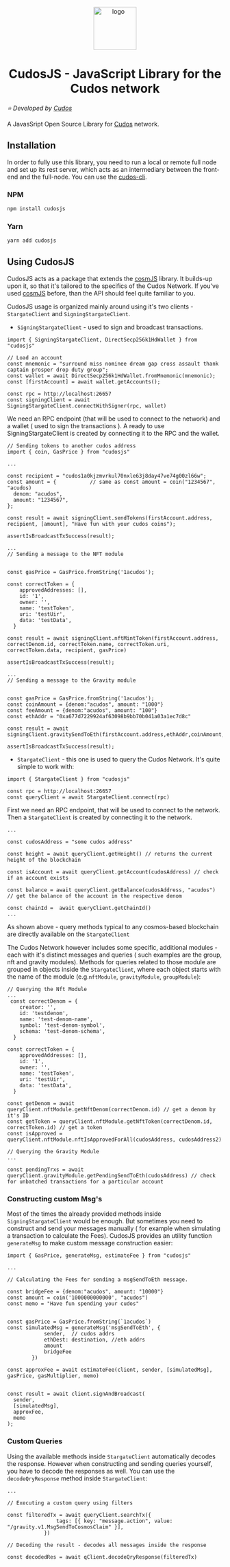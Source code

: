 <p align="center" >
  <a href="https://www.cudos.org/" target="_blank"><img width="100" src="logo.png" alt="logo"></a>
</p>
<h1 align="center">
    CudosJS - JavaScript Library for the Cudos network
</h1>

*:star: Developed by [Cudos](https://www.cudos.org/)*

A JavasSript Open Source Library for [Cudos](https://cudos.org/) network.


## Installation

In order to fully use this library, you need to run a local or remote full node and set up its rest server, which acts as an intermediary between the front-end and the full-node. You can use the [cudos-cli](github.com/CudoVentures/cudos-cli).

### NPM

```bash
npm install cudosjs
```

### Yarn 

```bash
yarn add cudosjs
```

## Using CudosJS

CudosJS acts as a package that extends the [cosmJS](https://github.com/cosmos/cosmjs) library. It builds-up upon it, so that it's tailored to the specifics of the Cudos Network. If you've used [cosmJS](https://github.com/cosmos/cosmjs) before, than the API should feel quite familiar to you.

CudosJS usage is organized mainly around using it's two clients - `StargateClient` and 
`SigningStargateClient`. 

- `SigningStargateClient` - used to sign and broadcast transactions.

```
import { SigningStargateClient, DirectSecp256k1HdWallet } from "cudosjs"

// Load an account
const mnemonic = "surround miss nominee dream gap cross assault thank captain prosper drop duty group";
const wallet = await DirectSecp256k1HdWallet.fromMnemonic(mnemonic);
const [firstAccount] = await wallet.getAccounts();

const rpc = http://localhost:26657
const signingClient = await SigningStargateClient.connectWithSigner(rpc, wallet)
```
We need an RPC endpoint (that will be used to connect to the network) and a wallet ( used to sign the transactions ). A ready to use SigningStargateClient is created by connecting it to the RPC and the wallet. 

```
// Sending tokens to another cudos address
import { coin, GasPrice } from "cudosjs"

...

const recipient = "cudos1a0kjzmvrkul70nxle63j8day47ve74g00zl66w";
const amount = {           // same as const amount = coin("1234567", "acudos)
  denom: "acudos",
  amount: "1234567",
};

const result = await signingClient.sendTokens(firstAccount.address, recipient, [amount], "Have fun with your cudos coins");

assertIsBroadcastTxSuccess(result);

```
 
```
...
// Sending a message to the NFT module


const gasPrice = GasPrice.fromString('1acudos');

const correctToken = {
    approvedAddresses: [],
    id: '1',
    owner: '',
    name: 'testToken',
    uri: 'testUir',
    data: 'testData',
  }

const result = await signingClient.nftMintToken(firstAccount.address, correctDenom.id, correctToken.name, correctToken.uri, correctToken.data, recipient, gasPrice)

assertIsBroadcastTxSuccess(result);
```

```
...
// Sending a message to the Gravity module


const gasPrice = GasPrice.fromString('1acudos');
const coinAmount = {denom:"acudos", amount: "1000"}
const feeAmount = {denom:"acudos", amount: "100"}
const ethAddr = "0xa677d7229924af63098b9bb70b041a03a1ec7d8c"

const result = await signingClient.gravitySendToEth(firstAccount.address,ethAddr,coinAmount,feeAmount,gasPrice)

assertIsBroadcastTxSuccess(result);
```


- `StargateClient` - this one is used to query the Cudos Network. It's quite simple to work with:

```
import { StargateClient } from "cudosjs"

const rpc = http://localhost:26657
const queryClient = await StargateClient.connect(rpc)
```

First we need an RPC endpoint, that will be used to connect to the network. Then a `StargateClient` is created by connecting it to the network.

```
...

const cudosAddress = "some cudos address"

const height = await queryClient.getHeight() // returns the current height of the blockchain  

const isAccount = await queryClient.getAccount(cudosAddress) // check if an account exists

const balance = await queryClient.getBalance(cudosAddress, "acudos") // get the balance of the account in the respective denom

const chainId =  await queryClient.getChainId()
...
```



As shown above - query methods typical to any cosmos-based blockchain are directly available on the `StargateClient`

The Cudos Network however includes some specific, additional modules - each with it's distinct messages and queries ( such examples are the group, nft and gravity modules). Methods for queries related to those module are grouped in objects inside the `StargateClient`, where each object starts with the name of the module (e.g.`nftModule`, `gravityModule`, `groupModule`):


```
// Querying the Nft Module
...
 const correctDenom = {
    creator: '',
    id: 'testdenom',
    name: 'test-denom-name',
    symbol: 'test-denom-symbol',
    schema: 'test-denom-schema',
  }

const correctToken = {
    approvedAddresses: [],
    id: '1',
    owner: '',
    name: 'testToken',
    uri: 'testUir',
    data: 'testData',
  } 

const getDenom = await queryClient.nftModule.getNftDenom(correctDenom.id) // get a denom by it's ID
const getToken = queryClient.nftModule.getNftToken(correctDenom.id, correctToken.id) // get a token
const isApproved = queryClient.nftModule.nftIsApprovedForAll(cudosAddress, cudosAddress2)

```

```
// Querying the Gravity Module
...

const pendingTrxs = await queryClient.gravityModule.getPendingSendToEth(cudosAddress) // check for unbatched transactions for a particular account

```
### Constructing custom Msg's
Most of the times the already provided methods inside `SigningStargateClient` would be enough. But sometimes you need to construct and send your messages manually ( for example when simulating a transaction to calculate the Fees). CudosJS provides an utility function `generateMsg` to make custom message construction easier:
```
import { GasPrice, generateMsg, estimateFee } from "cudosjs"

...

// Calculating the Fees for sending a msgSendToEth message.

const bridgeFee = {denom:"acudos", amount: "10000"}
const amount = coin('1000000000000', "acudos")
const memo = "Have fun spending your cudos"


const gasPrice = GasPrice.fromString(`1acudos`)
const simulatedMsg = generateMsg('msgSendToEth', {
            sender,  // cudos addrs
            ethDest: destination, //eth addrs
            amount
            bridgeFee
        })

const approxFee = await estimateFee(client, sender, [simulatedMsg], gasPrice, gasMultiplier, memo)


const result = await client.signAndBroadcast(
  sender,
  [simulatedMsg],
  approxFee,
  memo
);
```

### Custom Queries
Using the available methods inside `StargateClient` automatically decodes the response. However when constructing and sending queries yourself, you have to decode the responses as well. You can use the `decodeQryResponse` method inside `StargateClient`:

```
...

// Executing a custom query using filters

const filteredTx = await queryClient.searchTx({
                tags: [{ key: "message.action", value: "/gravity.v1.MsgSendToCosmosClaim" }],
            })

// Decoding the result - decodes all messages inside the response

const decodedRes = await qClient.decodeQryResponse(filteredTx)
```
